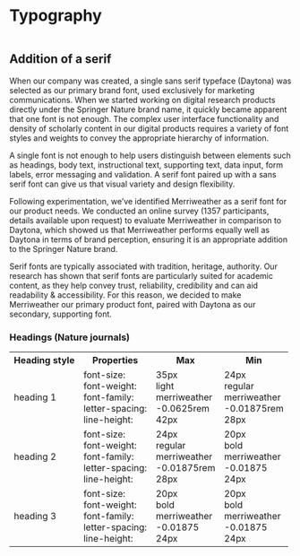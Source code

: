 # Typography

<figure>
<picture>
<source type="image/webp" srcset="/images/springernature/typography.webp">
<source type="image/png" srcset="/images/springernature/typography.png">
<img src="/images/springernature/typography.png" alt=""/>	
</picture>
</figure>

## Addition of a serif

When our company was created, a single sans serif typeface (Daytona) was selected as our primary brand font, used exclusively for marketing communications. When we started working on digital research products directly under the Springer Nature brand name, it quickly became apparent that one font is not enough. The complex user interface functionality and density of scholarly content in our digital products requires a variety of font styles and weights to convey the appropriate hierarchy of information.

A single font is not enough to help users distinguish between elements such as headings, body text, instructional text, supporting text, data input, form labels, error messaging and validation. A serif font paired up with a sans serif font can give us that visual variety and design flexibility.

Following experimentation, we’ve identified Merriweather as a serif font for our product needs. We conducted an online survey (1357 participants, details available upon request) to evaluate Merriweather in comparison to Daytona, which showed us that Merriweather performs equally well as Daytona in terms of brand perception, ensuring it is an appropriate addition to the Springer Nature brand.

Serif fonts are typically associated with tradition, heritage, authority. Our research has shown that serif fonts are particularly suited for academic content, as they help convey trust, reliability, credibility and can aid readability & accessibility. For this reason, we decided to make Merriweather our primary product font, paired with Daytona as our secondary, supporting font. 

### Headings (Nature journals)

<table>
        <tr>
                <th>
                       Heading style 
                </th>
                <th>
                       Properties 
                </th>	
                <th>
                       Max 
                </th>
                <th>
                       Min
                </th>
        </tr>
        <tr>
                <td>
                       heading 1
                </td>
                <td>
                       font-size: <br />
                       font-weight: <br />
                       font-family: <br />
                       letter-spacing: <br />
                       line-height: <br />
                </td>
                <td>
                       35px <br />
                       light <br />
                       merriweather <br />
                       -0.0625rem <br />
                       42px <br />
                </td>
                <td>
                       24px <br />
                       regular <br />
                       merriweather <br />
                       -0.01875rem <br />
                       28px <br />
                </td>
        </tr>	
        <tr>
                <td>
                       heading 2
                </td>
                <td>
                       font-size: <br />
                       font-weight: <br />
                       font-family: <br />
                       letter-spacing: <br />
                       line-height: <br />
                </td>
                <td>
                       24px <br />
                       regular <br />
                       merriweather <br />
                       -0.01875rem <br />
                       28px <br />
                </td>
                <td>
                       20px <br />
                       bold <br />
                       merriweather <br />
                       -0.01875 <br />
                       24px <br />
                </td>
        </tr>
        <tr>
                <td>
                       heading 3
                </td>
                <td>
                       font-size: <br />
                       font-weight: <br />
                       font-family: <br />
                       letter-spacing: <br />
                       line-height: <br />
                </td>
                <td>
                       20px <br />
                       bold <br />
                       merriweather <br />
                       -0.01875 <br />
                       24px <br />
                </td>
                <td>
                       20px <br />
                       bold <br />
                       merriweather <br />
                       -0.01875 <br />
                       24px <br />
                </td>
        </tr>	
</table>	
